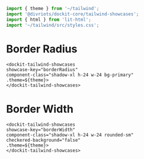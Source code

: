 ```js script
import { theme } from '~/tailwind';
import '@divriots/dockit-core/tailwind-showcases';
import { html } from 'lit-html';
import '~/tailwind/src/styles.css';
```

# Border Radius

```html:html
<dockit-tailwind-showcases
showcase-key="borderRadius"
component-class="shadow-xl h-24 w-24 bg-primary"
.theme=${theme}>
</dockit-tailwind-showcases>
```

# Border Width

```html:html
<dockit-tailwind-showcases
showcase-key="borderWidth"
component-class="shadow-xl h-24 w-24 rounded-sm"
checkered-background="false"
.theme=${theme}>
</dockit-tailwind-showcases>
```
